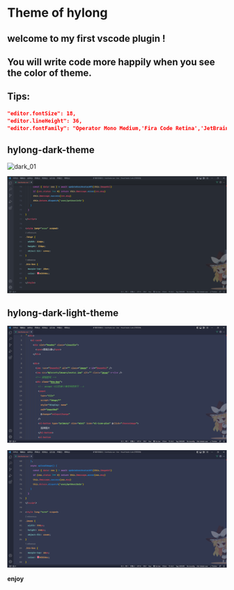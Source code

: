 # Theme of hylong

## welcome to my first vscode plugin !

## You will write code more happily when you see the color of theme.

## Tips:

```json
"editor.fontSize": 18,
"editor.lineHeight": 36,
"editor.fontFamily": "Operator Mono Medium,'Fira Code Retina','JetBrains Mono'",
```

## hylong-dark-theme

![dark_01](https://gitee.com/tom-bulipper/vscode-theme-images/master/dark_01.png)

![dark_02](./images/dark_02.png)

## hylong-dark-light-theme

![light_01](./images/light_01.png)

![light_02](./images/light_02.png)

**enjoy**
